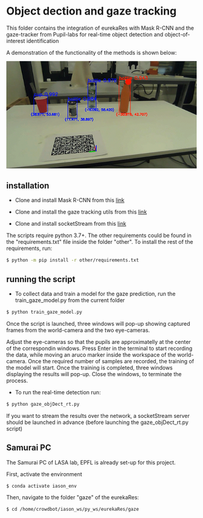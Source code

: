 # Object dection and gaze tracking

This folder contains the integration of eurekaRes with Mask R-CNN and the gaze-tracker from Pupil-labs for real-time object detection and object-of-interest identification

A demonstration of the functionality of the methods is shown below:

![](docs/pics/gaze_objects.gif)

## installation

- Clone and install Mask R-CNN from this [link](https://github.com/matterport/Mask_RCNN)

- Clone and install the gaze tracking utils from this [link](https://github.com/epfl-lasa/gaze_tracking_object_recognition)

- Clone and install socketStream from this [link](https://github.com/yias/socketStream)

The scripts require python 3.7+. The other requirements could be found in the "requirements.txt" file inside the folder "other". To install the rest of the requirements, run:

```bash
$ python -m pip install -r other/requirements.txt
```

## running the script

- To collect data and train a model for the gaze prediction, run the train_gaze_model.py from the current folder

```bash
$ python train_gaze_model.py
```
Once the script is launched, three windows will pop-up showing captured frames from the world-camera and the two eye-cameras.

Adjust the eye-cameras so that the pupils are approximatelly at the center of the correspondin windows. Press Enter in the terminal to start recording the data, while moving an aruco marker inside the workspace of the world-camera. Once the required number of samples are recorded, the training of the model will start. Once the training is completed, three windows displaying the results will pop-up. Close the windows, to terminate the process.

- To run the real-time detection run:

```bash
$ python gaze_objDect_rt.py
```
If you want to stream the results over the network, a socketStream server should be launched in advance (before launching the gaze_objDect_rt.py script)

## Samurai PC

The Samurai PC of LASA lab, EPFL is already set-up for this project.

First, activate the environment

```bash
$ conda activate iason_env
```

Then, navigate to the folder "gaze" of the eurekaRes:

```bash
$ cd /home/crowdbot/iason_ws/py_ws/eurekaRes/gaze
```
